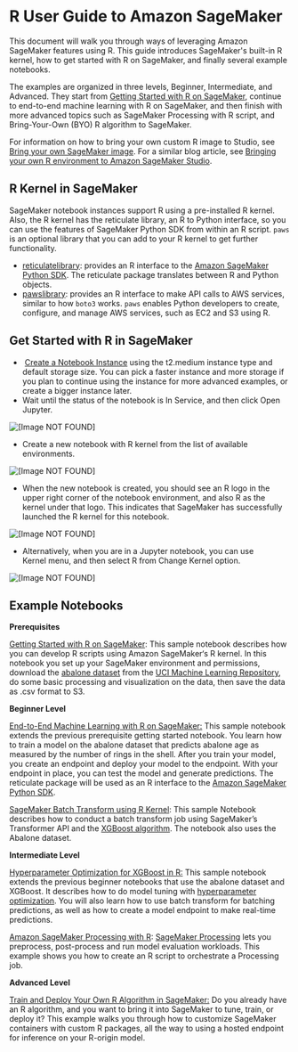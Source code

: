 # R User Guide to Amazon SageMaker<a name="r-guide"></a>

 This document will walk you through ways of leveraging Amazon SageMaker features using R\. This guide introduces SageMaker's built\-in R kernel, how to get started with R on SageMaker, and finally several example notebooks\.

The examples are organized in three levels, Beginner, Intermediate, and Advanced\. They start from [Getting Started with R on SageMaker](https://github.com/awslabs/amazon-sagemaker-examples/blob/master/r_examples/r_sagemaker_hello_world/r_sagemaker_hello_world.ipynb), continue to end\-to\-end machine learning with R on SageMaker, and then finish with more advanced topics such as SageMaker Processing with R script, and Bring\-Your\-Own \(BYO\) R algorithm to SageMaker\.  

 For information on how to bring your own custom R image to Studio, see [Bring your own SageMaker image](studio-byoi.md)\. For a similar blog article, see [Bringing your own R environment to Amazon SageMaker Studio](http://aws.amazon.com/blogs/machine-learning/bringing-your-own-r-environment-to-amazon-sagemaker-studio/)\.

## R Kernel in SageMaker<a name="w1239aab7c36c27b9"></a>

 SageMaker notebook instances support R using a pre\-installed R kernel\. Also, the R kernel has the reticulate library, an R to Python interface, so you can use the features of SageMaker Python SDK from within an R script\. `paws` is an optional library that you can add to your R kernel to get further functionality\.  
+  [reticulatelibrary](https://rstudio.github.io/reticulate/): provides an R interface to the [Amazon SageMaker Python SDK](https://sagemaker.readthedocs.io)\. The reticulate package translates between R and Python objects\. 
+  [pawslibrary](https://cran.r-project.org/web/packages/paws/index.html): provides an R interface to make API calls to AWS services, similar to how `boto3` works\. `paws` enables Python developers to create, configure, and manage AWS services, such as EC2 and S3 using R\.  

## Get Started with R in SageMaker<a name="w1239aab7c36c27c11"></a>
+   [Create a Notebook Instance](https://docs.aws.amazon.com/sagemaker/latest/dg/howitworks-create-ws.html) using the t2\.medium instance type and default storage size\. You can pick a faster instance and more storage if you plan to continue using the instance for more advanced examples, or create a bigger instance later\. 
+  Wait until the status of the notebook is In Service, and then click Open Jupyter\. 

 ![\[Image NOT FOUND\]](http://docs.aws.amazon.com/sagemaker/latest/dg/images/An-R-User-Guide-to-SageMaker/An-R-User-Guide-to-SageMaker-1.png) 
+  Create a new notebook with R kernel from the list of available environments\.  

 ![\[Image NOT FOUND\]](http://docs.aws.amazon.com/sagemaker/latest/dg/images/An-R-User-Guide-to-SageMaker/An-R-User-Guide-to-SageMaker-2.png) 
+  When the new notebook is created, you should see an R logo in the upper right corner of the notebook environment, and also R as the kernel under that logo\. This indicates that SageMaker has successfully launched the R kernel for this notebook\. 

 ![\[Image NOT FOUND\]](http://docs.aws.amazon.com/sagemaker/latest/dg/images/An-R-User-Guide-to-SageMaker/An-R-User-Guide-to-SageMaker-3.png) 
+  Alternatively, when you are in a Jupyter notebook, you can use Kernel menu, and then select R from Change Kernel option\. 

 ![\[Image NOT FOUND\]](http://docs.aws.amazon.com/sagemaker/latest/dg/images/An-R-User-Guide-to-SageMaker/An-R-User-Guide-to-SageMaker-4.png) 

## Example Notebooks<a name="w1239aab7c36c27c13"></a>

 **Prerequisites** 

 [Getting Started with R on SageMaker](https://github.com/awslabs/amazon-sagemaker-examples/blob/master/r_examples/r_sagemaker_hello_world/r_sagemaker_hello_world.ipynb): This sample notebook describes how you can develop R scripts using Amazon SageMaker‘s R kernel\. In this notebook you set up your SageMaker environment and permissions, download the [abalone dataset](https://archive.ics.uci.edu/ml/datasets/abalone) from the [UCI Machine Learning Repository](https://archive.ics.uci.edu/ml/index.php), do some basic processing and visualization on the data, then save the data as \.csv format to S3\. 

 **Beginner Level** 

 [End\-to\-End Machine Learning with R on SageMaker:](https://github.com/awslabs/amazon-sagemaker-examples/blob/master/r_examples/r_end_2_end/r_sagemaker_abalone.ipynb) This sample notebook extends the previous prerequisite getting started notebook\. You learn how to train a model on the abalone dataset that predicts abalone age as measured by the number of rings in the shell\. After you train your model, you create an endpoint and deploy your model to the endpoint\. With your endpoint in place, you can test the model and generate predictions\. The reticulate package will be used as an R interface to the [Amazon SageMaker Python SDK](https://sagemaker.readthedocs.io)\.  

 [SageMaker Batch Transform using R Kernel](https://github.com/awslabs/amazon-sagemaker-examples/blob/master/r_examples/r_batch_transform/r_xgboost_batch_transform.ipynb): This sample Notebook describes how to conduct a batch transform job using SageMaker’s Transformer API and the [XGBoost algorithm](https://docs.aws.amazon.com/sagemaker/latest/dg/xgboost.html)\. The notebook also uses the Abalone dataset\. 

 **Intermediate Level** 

 [Hyperparameter Optimization for XGBoost in R:](https://github.com/awslabs/amazon-sagemaker-examples/blob/master/r_examples/r_xgboost_hpo_batch_transform/r_xgboost_hpo_batch_transform.ipynb) This sample notebook extends the previous beginner notebooks that use the abalone dataset and XGBoost\. It describes how to do model tuning with [hyperparameter optimization](https://sagemaker.readthedocs.io/en/stable/tuner.html)\. You will also learn how to use batch transform for batching predictions, as well as how to create a model endpoint to make real\-time predictions\.  

 [Amazon SageMaker Processing with R](https://github.com/awslabs/amazon-sagemaker-examples/blob/master/r_examples/r_in_sagemaker_processing/r_in_sagemaker_processing.ipynb): [SageMaker Processing](https://aws.amazon.com/blogs/aws/amazon-sagemaker-processing-fully-managed-data-processing-and-model-evaluation/) lets you preprocess, post\-process and run model evaluation workloads\. This example shows you how to create an R script to orchestrate a Processing job\.  

 **Advanced Level** 

 [Train and Deploy Your Own R Algorithm in SageMaker:](https://github.com/awslabs/amazon-sagemaker-examples/tree/master/r_examples/r_byo_r_algo_hpo) Do you already have an R algorithm, and you want to bring it into SageMaker to tune, train, or deploy it? This example walks you through how to customize SageMaker containers with custom R packages, all the way to using a hosted endpoint for inference on your R\-origin model\. 